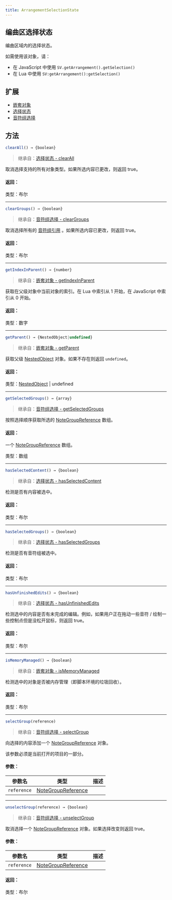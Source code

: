 ```yaml
---
title: ArrangementSelectionState
---
```


## 编曲区选择状态

编曲区域内的选择状态。

如需使用该对象，请：
 * 在 JavaScript 中使用 `SV.getArrangement().getSelection()`
 * 在 Lua 中使用 `SV:getArrangement():getSelection()`

## 扩展

 * [嵌套对象](nested_object.md)
 * [选择状态](selection_state_base.md)
 * [音符组选择](group_selection.md)

## 方法

```js
clearAll() → {boolean}
```

>继承自：[选择状态 - clearAll](selection_state_base.md)

取消选择支持的所有对象类型。如果所选内容已更改，则返回 true。

#### 返回：
类型：布尔

---

```js
clearGroups() → {boolean}
```

>继承自：[音符组选择 - clearGroups](group_selection.md)

取消选择所有的 [音符组引用](note_group_reference.md) 。如果所选内容已更改，则返回 true。

#### 返回：

类型：布尔

---

```js
getIndexInParent() → {number}
```

>继承自：[嵌套对象 - getIndexInParent](nested_object.md)

获取在父级对象中当前对象的索引。在 Lua 中索引从 1 开始，在 JavaScript 中索引从 0 开始。

#### 返回：

类型：数字

---

```js
getParent() → {NestedObject|undefined}
```

>继承自：[嵌套对象 - getParent](nested_object.md)

获取父级 [NestedObject](nested_object.md) 对象。如果不存在则返回 `undefined`。

#### 返回：

类型：[NestedObject](nested_object.md) | undefined

---

```js
getSelectedGroups() → {array}
```

>继承自：[音符组选择 - getSelectedGroups](group_selection.md)

按照选择顺序获取所选的 [NoteGroupReference](note_group_reference.md) 数组。

#### 返回：

一个 [NoteGroupReference](note_group_reference.md) 数组。

类型：数组

---

```js
hasSelectedContent() → {boolean}
```

>继承自：[选择状态 - hasSelectedContent](selection_state_base.md)

检测是否有内容被选中。

#### 返回：

类型：布尔

---

```js
hasSelectedGroups() → {boolean}
```

>继承自：[选择状态 - hasSelectedGroups](selection_state_base.md)

检测是否有音符组被选中。

#### 返回：

类型：布尔

---

```js
hasUnfinishedEdits() → {boolean}
```

>继承自：[选择状态 - hasUnfinishedEdits](selection_state_base.md)

检测选中的内容是否有未完成的编辑。例如，如果用户正在拖动一些音符 / 绘制一些控制点但是没松开鼠标，则返回 true。

#### 返回：

类型：布尔

---

```js
isMemoryManaged() → {boolean}
```

>继承自：[嵌套对象 - isMemoryManaged](nested_object.md)

检测选中的对象是否被内存管理（即脚本环境的垃圾回收）。

#### 返回：

类型：布尔

---

```js
selectGroup(reference)
```

>继承自：[音符组选择 - selectGroup](group_selection.md)

向选择的内容添加一个 [NoteGroupReference](note_group_reference.md) 对象。

该参数必须是当前打开的项目的一部分。

#### 参数：

| 参数名 | 类型 | 描述 |
| --- | --- | --- |
| `reference` | [NoteGroupReference](note_group_reference.md) |  |

---

```js
unselectGroup(reference) → {boolean}
```

>继承自：[音符组选择 - unselectGroup](group_selection.md)

取消选择一个 [NoteGroupReference](note_group_reference.md) 对象。如果选择改变则返回 true。

#### 参数：

| 参数名 | 类型 | 描述 |
| --- | --- | --- |
| `reference` | [NoteGroupReference](note_group_reference.md) |  |

#### 返回：

类型：布尔